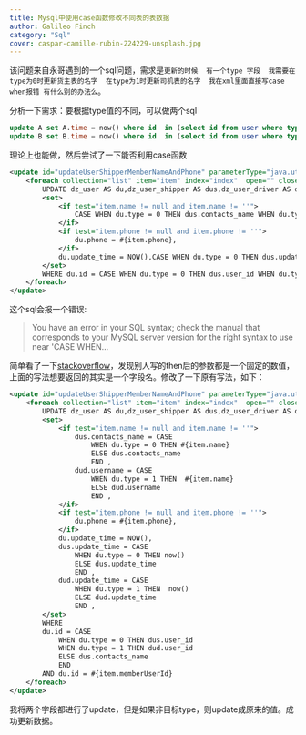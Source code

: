 ```yaml
---
title: Mysql中使用case函数修改不同表的表数据
author: Galileo Finch
category: "Sql"
cover: caspar-camille-rubin-224229-unsplash.jpg
---
```


该问题来自永哥遇到的一个sql问题，需求是`更新的时候  有一个type 字段  我需要在type为0时更新货主表的名字  在type为1时更新司机表的名字  我在xml里面直接写case when报错 有什么别的办法么`。

分析一下需求：要根据type值的不同，可以做两个sql

```sql
update A set A.time = now() where id  in (select id from user where type = 'A')
update B set B.time = now() where id  in (select id from user where type = 'B')
```

理论上也能做，然后尝试了一下能否利用case函数

```xml
<update id="updateUserShipperMemberNameAndPhone" parameterType="java.util.List">
    <foreach collection="list" item="item" index="index"  open="" close="" separator=";">
        UPDATE dz_user AS du,dz_user_shipper AS dus,dz_user_driver AS dud
        <set>
            <if test="item.name != null and item.name != ''">
                CASE WHEN du.type = 0 THEN dus.contacts_name WHEN du.type = 1 THEN dud.username END = #{item.name},
            </if>
            <if test="item.phone != null and item.phone != ''">
                du.phone = #{item.phone},
            </if>
            du.update_time = NOW(),CASE WHEN du.type = 0 THEN dus.update_time WHEN du.type = 1 THEN dud.update_time END = now()
        </set>
        WHERE du.id = CASE WHEN du.type = 0 THEN dus.user_id WHEN du.type = 1 THEN dud.user_id END AND du.id = #{item.memberUserId}
    </foreach>
</update>
```

这个sql会报一个错误:

>You have an error in your SQL syntax; check the manual that corresponds to your MySQL server version for the right syntax to use near 'CASE WHEN...

简单看了一下[stackoverflow](https://stackoverflow.com/questions/15766102/i-want-to-use-case-statement-to-update-some-records-in-sql-server-2005)，发现别人写的then后的参数都是一个固定的数值，上面的写法想要返回的其实是一个字段名。修改了一下原有写法，如下：

```xml
<update id="updateUserShipperMemberNameAndPhone" parameterType="java.util.List">
    <foreach collection="list" item="item" index="index"  open="" close="" separator=";">
        UPDATE dz_user AS du,dz_user_shipper AS dus,dz_user_driver AS dud
        <set>
            <if test="item.name != null and item.name != ''">
                dus.contacts_name = CASE
                    WHEN du.type = 0 THEN #{item.name}
                    ELSE dus.contacts_name
                    END ,
                dud.username = CASE
                    WHEN du.type = 1 THEN  #{item.name}
                    ELSE dud.username
                    END ,
            </if>
            <if test="item.phone != null and item.phone != ''">
                du.phone = #{item.phone},
            </if>
            du.update_time = NOW(),
            dus.update_time = CASE
                WHEN du.type = 0 THEN now()
                ELSE dus.update_time
                END ,
            dud.update_time = CASE
                WHEN du.type = 1 THEN  now()
                ELSE dud.update_time
                END ,
        </set>
        WHERE
        du.id = CASE
            WHEN du.type = 0 THEN dus.user_id
            WHEN du.type = 1 THEN dud.user_id
            ELSE dus.contacts_name
            END
        AND du.id = #{item.memberUserId}
    </foreach>
</update>
```

我将两个字段都进行了update，但是如果非目标type，则update成原来的值。成功更新数据。
